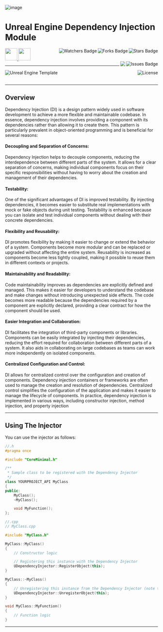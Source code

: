 ![image](https://github.com/JDSherbert/Unreal-Engine-Dependency-Injection-Module/assets/43964243/3f6a8f1e-a566-4148-951e-b4e383de069b)

# Unreal Engine Dependency Injection Module

<!-- Header Start -->
<a href = "https://docs.unrealengine.com/5.3/en-US/"> <img height="40" img width="40" src="https://cdn.simpleicons.org/unrealengine/white"> </a> 
<a href = "https://learn.microsoft.com/en-us/cpp/cpp-language"> <img height="40" img width="40" src="https://cdn.simpleicons.org/c++"> </a>
<img align="right" alt="Stars Badge" src="https://img.shields.io/github/stars/jdsherbert/Unreal-Engine-Dependency-Injection-Module?label=%E2%AD%90"/>
<img align="right" alt="Forks Badge" src="https://img.shields.io/github/forks/jdsherbert/Unreal-Engine-Dependency-Injection-Module?label=%F0%9F%8D%B4"/>
<img align="right" alt="Watchers Badge" src="https://img.shields.io/github/watchers/jdsherbert/Unreal-Engine-Dependency-Injection-Module?label=%F0%9F%91%81%EF%B8%8F"/>
<img align="right" alt="Issues Badge" src="https://img.shields.io/github/issues/jdsherbert/Unreal-Engine-Dependency-Injection-Module?label=%E2%9A%A0%EF%B8%8F"/>
<img align="right" src="https://hits.seeyoufarm.com/api/count/incr/badge.svg?url=https%3A%2F%2Fgithub.com%2FJDSherbert%2FUnreal-Engine-Dependency-Injection-Module%2Fhit-counter%2FREADME&count_bg=%2379C83D&title_bg=%23555555&labelColor=0E1128&title=🔍&style=for-the-badge">
<!-- Header End --> 

-----------------------------------------------------------------------

<a href="https://docs.unrealengine.com/5.3/en-US/"> 
  <img align="left" alt="Unreal Engine Template" src="https://img.shields.io/badge/Unreal%20Engine%20Module-black?style=for-the-badge&logo=unrealengine&logoColor=white&color=black&labelColor=black"> </a>
  
<a href="https://choosealicense.com/licenses/mit/"> 
  <img align="right" alt="License" src="https://img.shields.io/badge/License%20:%20MIT-black?style=for-the-badge&logo=mit&logoColor=white&color=black&labelColor=black"> </a>
  
<br></br>

-----------------------------------------------------------------------
## Overview
Dependency Injection (DI) is a design pattern widely used in software development to achieve a more flexible and maintainable codebase. In essence, dependency injection involves providing a component with its dependencies rather than allowing it to create them. This pattern is particularly prevalent in object-oriented programming and is beneficial for several reasons:

#### Decoupling and Separation of Concerns:
Dependency Injection helps to decouple components, reducing the interdependence between different parts of the system.
It allows for a clear separation of concerns, making individual components focus on their specific responsibilities without having to worry about the creation and management of their dependencies.

#### Testability:
One of the significant advantages of DI is improved testability. By injecting dependencies, it becomes easier to substitute real implementations with mock or fake objects during unit testing.
Testability is enhanced because you can isolate and test individual components without dealing with their concrete dependencies.

#### Flexibility and Reusability:
DI promotes flexibility by making it easier to change or extend the behavior of a system. Components become more modular and can be replaced or upgraded without affecting the entire system.
Reusability is increased as components become less tightly coupled, making it possible to reuse them in different contexts or projects.

#### Maintainability and Readability:
Code maintainability improves as dependencies are explicitly defined and managed. This makes it easier for developers to understand the codebase and make changes without introducing unexpected side effects. The code becomes more readable because the dependencies required by a component are explicitly declared, providing a clear contract for how the component should be used.

#### Easier Integration and Collaboration:
DI facilitates the integration of third-party components or libraries. Components can be easily integrated by injecting their dependencies, reducing the effort required for collaboration between different parts of a system. It also aids in collaborating on large codebases as teams can work more independently on isolated components.

#### Centralized Configuration and Control:
DI allows for centralized control over the configuration and creation of components. Dependency injection containers or frameworks are often used to manage the creation and resolution of dependencies. Centralized control simplifies the configuration of the application and makes it easier to manage the lifecycle of components.
In practice, dependency injection is implemented in various ways, including constructor injection, method injection, and property injection

-----------------------------------------------------------------------

## Using The Injector

You can use the injector as follows:

```cpp
//.h
#pragma once

#include "CoreMinimal.h"

/**
 * Sample class to be registered with the Dependency Injector
 */
class YOURPROJECT_API MyClass
{
public:
    MyClass();
    ~MyClass();

    void MyFunction();
};
```
```cpp
//.cpp
// MyClass.cpp

#include "MyClass.h"

MyClass::MyClass()
{
    // Constructor logic

    // Registering this instance with the Dependency Injector
    UDependencyInjector::RegisterObject(this);
}

MyClass::~MyClass()
{
    // Unregistering this instance from the Dependency Injector (note that this is important to do if not using UObjects due to the GC)
    UDependencyInjector::UnregisterObject(this);
}

void MyClass::MyFunction()
{
    // Function logic
}
```

-----------------------------------------------------------------------

